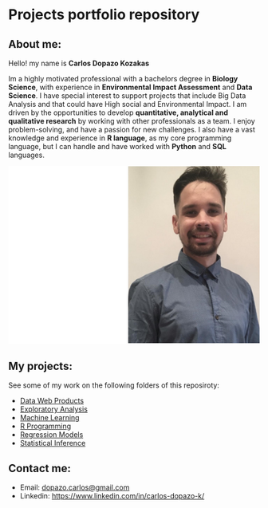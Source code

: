 # Projects portfolio repository

## About me:
Hello! my name is **Carlos Dopazo Kozakas**

Im a highly motivated professional with a bachelors degree in **Biology Science**, with experience in **Environmental Impact Assessment** and **Data Science**. I have special interest to support projects that include Big Data Analysis and that could have High social and Environmental Impact. I am driven by the opportunities to develop **quantitative, analytical and qualitative research** by working with other professionals as a team.  I enjoy problem-solving, and have a passion for new challenges. I also have a vast knowledge and experience in **R language**, as my core programming language, but I can handle and have worked with **Python** and **SQL** languages.

<img src="images/CV_pic_edit.jpg" width="600px" />

## My projects:

See some of my work on the following folders of this reposiroty:

* [Data Web Products](https://github.com/CDopazo/Project_portfolio/blob/master/R/Data%20web%20products/README.md)
* [Exploratory Analysis](https://github.com/CDopazo/Project_portfolio/blob/master/R/Exploratory%20Data%20Analysis/README.md)
* [Machine Learning](https://github.com/CDopazo/Project_portfolio/blob/master/R/Machine%20Learning/README.md)
* [R Programming](https://github.com/CDopazo/Project_portfolio/blob/master/R/R%20programming/README.md)
* [Regression Models](https://github.com/CDopazo/Project_portfolio/blob/master/R/Regression%20Models/README.md)
* [Statistical Inference](https://github.com/CDopazo/Project_portfolio/blob/master/R/Statistical%20Inference/README.md)

## Contact me:

 * Email: dopazo.carlos@gmail.com
 * Linkedin: https://www.linkedin.com/in/carlos-dopazo-k/
